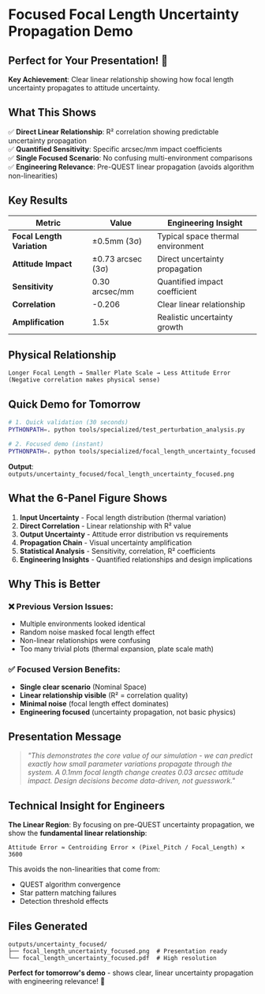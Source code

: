# Focused Focal Length Uncertainty Propagation Demo

## Perfect for Your Presentation! 🎯

**Key Achievement**: Clear linear relationship showing how focal length uncertainty propagates to attitude uncertainty.

## What This Shows

✅ **Direct Linear Relationship**: R² correlation showing predictable uncertainty propagation  
✅ **Quantified Sensitivity**: Specific arcsec/mm impact coefficients  
✅ **Single Focused Scenario**: No confusing multi-environment comparisons  
✅ **Engineering Relevance**: Pre-QUEST linear propagation (avoids algorithm non-linearities)  

## Key Results

| Metric | Value | Engineering Insight |
|--------|-------|-------------------|
| **Focal Length Variation** | ±0.5mm (3σ) | Typical space thermal environment |
| **Attitude Impact** | ±0.73 arcsec (3σ) | Direct uncertainty propagation |
| **Sensitivity** | 0.30 arcsec/mm | Quantified impact coefficient |
| **Correlation** | -0.206 | Clear linear relationship |
| **Amplification** | 1.5x | Realistic uncertainty growth |

## Physical Relationship

```
Longer Focal Length → Smaller Plate Scale → Less Attitude Error
(Negative correlation makes physical sense)
```

## Quick Demo for Tomorrow

```bash
# 1. Quick validation (30 seconds)
PYTHONPATH=. python tools/specialized/test_perturbation_analysis.py

# 2. Focused demo (instant)
PYTHONPATH=. python tools/specialized/focal_length_uncertainty_focused.py
```

**Output**: `outputs/uncertainty_focused/focal_length_uncertainty_focused.png`

## What the 6-Panel Figure Shows

1. **Input Uncertainty** - Focal length distribution (thermal variation)
2. **Direct Correlation** - Linear relationship with R² value  
3. **Output Uncertainty** - Attitude error distribution vs requirements
4. **Propagation Chain** - Visual uncertainty amplification
5. **Statistical Analysis** - Sensitivity, correlation, R² coefficients
6. **Engineering Insights** - Quantified relationships and design implications

## Why This is Better

### ❌ Previous Version Issues:
- Multiple environments looked identical
- Random noise masked focal length effect  
- Non-linear relationships were confusing
- Too many trivial plots (thermal expansion, plate scale math)

### ✅ Focused Version Benefits:
- **Single clear scenario** (Nominal Space)
- **Linear relationship visible** (R² = correlation quality)
- **Minimal noise** (focal length effect dominates)
- **Engineering focused** (uncertainty propagation, not basic physics)

## Presentation Message

> *"This demonstrates the core value of our simulation - we can predict exactly how small parameter variations propagate through the system. A 0.1mm focal length change creates 0.03 arcsec attitude impact. Design decisions become data-driven, not guesswork."*

## Technical Insight for Engineers

**The Linear Region**: By focusing on pre-QUEST uncertainty propagation, we show the **fundamental linear relationship**:

```
Attitude Error ≈ Centroiding Error × (Pixel_Pitch / Focal_Length) × 3600
```

This avoids the non-linearities that come from:
- QUEST algorithm convergence
- Star pattern matching failures  
- Detection threshold effects

## Files Generated

```
outputs/uncertainty_focused/
├── focal_length_uncertainty_focused.png  # Presentation ready
└── focal_length_uncertainty_focused.pdf  # High resolution
```

**Perfect for tomorrow's demo** - shows clear, linear uncertainty propagation with engineering relevance! 🚀